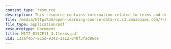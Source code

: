 ```yaml
---
content_type: resource
description: This resource contains information related to terms and definitions.
file: /media/https%3A/open-learning-course-data-rc.s3.amazonaws.com/7-01sc-fundamentals-of-biology-fall-2011/13aaf4b79c5d93421a12040f3fad06de_MIT7_01SCF11_3.1terms.pdf
file_type: application/pdf
resourcetype: Document
title: MIT7_01SCF11_3.1terms.pdf
uid: 13aaf4b7-9c5d-9342-1a12-040f3fad06de
---
```

